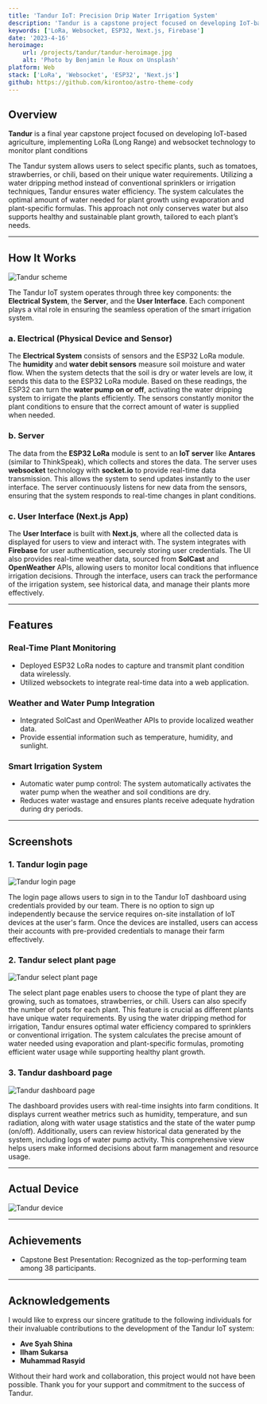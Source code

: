 ```yaml
---
title: 'Tandur IoT: Precision Drip Water Irrigation System'
description: 'Tandur is a capstone project focused on developing IoT-based agriculture, implementing LoRa (Long Range) and websocket technology to monitor plant conditions.'
keywords: ['LoRa, Websocket, ESP32, Next.js, Firebase']
date: '2023-4-16'
heroimage:
    url: /projects/tandur/tandur-heroimage.jpg
    alt: 'Photo by Benjamin le Roux on Unsplash'
platform: Web
stack: ['LoRa', 'Websocket', 'ESP32', 'Next.js']
github: https://github.com/kirontoo/astro-theme-cody
---
```


## Overview

**Tandur** is a final year capstone project focused on developing IoT-based agriculture, implementing LoRa (Long Range) and websocket technology to monitor plant conditions

The Tandur system allows users to select specific plants, such as tomatoes, strawberries, or chili, based on their unique water requirements. Utilizing a water dripping method instead of conventional sprinklers or irrigation techniques, Tandur ensures water efficiency. The system calculates the optimal amount of water needed for plant growth using evaporation and plant-specific formulas. This approach not only conserves water but also supports healthy and sustainable plant growth, tailored to each plant’s needs.

---

## How It Works

![Tandur scheme](/projects/tandur/how-it-works.jpg)

The Tandur IoT system operates through three key components: the **Electrical System**, the **Server**, and the **User Interface**. Each component plays a vital role in ensuring the seamless operation of the smart irrigation system.

### a. Electrical (Physical Device and Sensor)
The **Electrical System** consists of sensors and the ESP32 LoRa module. The **humidity** and **water debit sensors** measure soil moisture and water flow. When the system detects that the soil is dry or water levels are low, it sends this data to the ESP32 LoRa module. Based on these readings, the ESP32 can turn the **water pump on or off**, activating the water dripping system to irrigate the plants efficiently. The sensors constantly monitor the plant conditions to ensure that the correct amount of water is supplied when needed.

### b. Server
The data from the **ESP32 LoRa** module is sent to an **IoT server** like **Antares** (similar to ThinkSpeak), which collects and stores the data. The server uses **websocket** technology with **socket.io** to provide real-time data transmission. This allows the system to send updates instantly to the user interface. The server continuously listens for new data from the sensors, ensuring that the system responds to real-time changes in plant conditions.

### c. User Interface (Next.js App)
The **User Interface** is built with **Next.js**, where all the collected data is displayed for users to view and interact with. The system integrates with **Firebase** for user authentication, securely storing user credentials. The UI also provides real-time weather data, sourced from **SolCast** and **OpenWeather** APIs, allowing users to monitor local conditions that influence irrigation decisions. Through the interface, users can track the performance of the irrigation system, see historical data, and manage their plants more effectively.

---


## Features

### Real-Time Plant Monitoring
- Deployed ESP32 LoRa nodes to capture and transmit plant condition data wirelessly.
- Utilized websockets to integrate real-time data into a web application.

### Weather and Water Pump Integration
- Integrated SolCast and OpenWeather APIs to provide localized weather data.
- Provide essential information such as temperature, humidity, and sunlight.

### Smart Irrigation System
- Automatic water pump control: The system automatically activates the water pump when the weather and soil conditions are dry.
- Reduces water wastage and ensures plants receive adequate hydration during dry periods.

---

## Screenshots

### 1. Tandur login page
![Tandur login page](/projects/tandur/login-page.png)

The login page allows users to sign in to the Tandur IoT dashboard using credentials provided by our team. There is no option to sign up independently because the service requires on-site installation of IoT devices at the user's farm. Once the devices are installed, users can access their accounts with pre-provided credentials to manage their farm effectively.


### 2. Tandur select plant page
![Tandur select plant page](/projects/tandur/plantinformation-page.png)

The select plant page enables users to choose the type of plant they are growing, such as tomatoes, strawberries, or chili. Users can also specify the number of pots for each plant. This feature is crucial as different plants have unique water requirements. By using the water dripping method for irrigation, Tandur ensures optimal water efficiency compared to sprinklers or conventional irrigation. The system calculates the precise amount of water needed using evaporation and plant-specific formulas, promoting efficient water usage while supporting healthy plant growth.

### 3. Tandur dashboard page
![Tandur dashboard page](/projects/tandur/dashboard-page.png)

The dashboard provides users with real-time insights into farm conditions. It displays current weather metrics such as humidity, temperature, and sun radiation, along with water usage statistics and the state of the water pump (on/off). Additionally, users can review historical data generated by the system, including logs of water pump activity. This comprehensive view helps users make informed decisions about farm management and resource usage.

---

## Actual Device

![Tandur device](/projects/tandur/actual-device.jpg)

---

## Achievements
- Capstone Best Presentation: Recognized as the top-performing team among 38 participants.

---

## Acknowledgements

I would like to express our sincere gratitude to the following individuals for their invaluable contributions to the development of the Tandur IoT system:

- **Ave Syah Shina**
- **Ilham Sukarsa**
- **Muhammad Rasyid**

Without their hard work and collaboration, this project would not have been possible. Thank you for your support and commitment to the success of Tandur.





